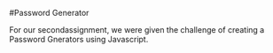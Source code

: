 #Password Generator

For our secondassignment, we were given the challenge of creating a Password Gnerators using Javascript.